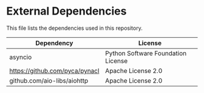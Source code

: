# External Dependencies

This file lists the dependencies used in this repository.

| Dependency | License |
|-|-|
| asyncio | Python Software Foundation License |
| https://github.com/pyca/pynacl | Apache License 2.0 |
| github.com/aio-libs/aiohttp | Apache License 2.0 |

